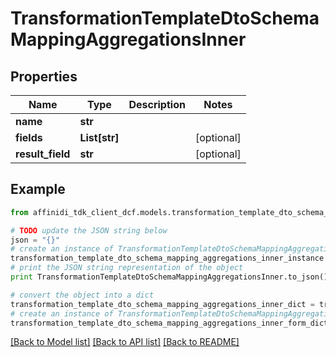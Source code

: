 # TransformationTemplateDtoSchemaMappingAggregationsInner

## Properties

| Name             | Type          | Description | Notes      |
| ---------------- | ------------- | ----------- | ---------- |
| **name**         | **str**       |             |
| **fields**       | **List[str]** |             | [optional] |
| **result_field** | **str**       |             | [optional] |

## Example

```python
from affinidi_tdk_client_dcf.models.transformation_template_dto_schema_mapping_aggregations_inner import TransformationTemplateDtoSchemaMappingAggregationsInner

# TODO update the JSON string below
json = "{}"
# create an instance of TransformationTemplateDtoSchemaMappingAggregationsInner from a JSON string
transformation_template_dto_schema_mapping_aggregations_inner_instance = TransformationTemplateDtoSchemaMappingAggregationsInner.from_json(json)
# print the JSON string representation of the object
print TransformationTemplateDtoSchemaMappingAggregationsInner.to_json()

# convert the object into a dict
transformation_template_dto_schema_mapping_aggregations_inner_dict = transformation_template_dto_schema_mapping_aggregations_inner_instance.to_dict()
# create an instance of TransformationTemplateDtoSchemaMappingAggregationsInner from a dict
transformation_template_dto_schema_mapping_aggregations_inner_form_dict = transformation_template_dto_schema_mapping_aggregations_inner.from_dict(transformation_template_dto_schema_mapping_aggregations_inner_dict)
```

[[Back to Model list]](../README.md#documentation-for-models) [[Back to API list]](../README.md#documentation-for-api-endpoints) [[Back to README]](../README.md)
